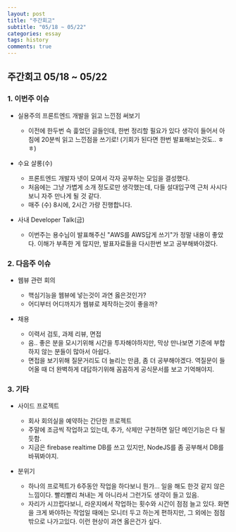 ```yaml
---
layout: post
title: "주간회고"
subtitle: "05/18 ~ 05/22"
categories: essay
tags: history
comments: true
---
```


## 주간회고 05/18 ~ 05/22

### 1. 이번주 이슈

- 실용주의 프론트엔드 개발을 읽고 느낀점 써보기

  - 이전에 한두번 슥 흝었던 글들인데, 한번 정리할 필요가 있다 생각이 들어서 아침에 20분씩 읽고 느낀점을 쓰기로! (기회가 된다면 한번 발표해보는것도.. ㅎㅎ)

- 수요 살롱(수)

  - 프론트엔드 개발자 넷이 모여서 각자 공부하는 모임을 결성했다.
  - 처음에는 그냥 가볍게 소개 정도로만 생각했는데, 다들 설대입구역 근처 사시다보니 자주 만나게 될 것 같다.
  - 매주 (수) 8시에, 2시간 가량 진행합니다.

- 사내 Developer Talk(금)
  - 이번주는 용수님이 발표해주신 "AWS를 AWS답게 쓰기"가 정말 내용이 좋았다. 이해가 부족한 게 많지만, 발표자료들을 다시한번 보고 공부해봐야겠다.

### 2. 다음주 이슈

- 웹뷰 관련 회의

  - 핵심기능을 웹뷰에 넣는것이 과연 옳은것인가?
  - 어디부터 어디까지가 웹뷰로 제작하는것이 좋을까?

* 채용

  - 이력서 검토, 과제 리뷰, 면접
  - 음.. 좋은 분을 모시기위해 시간을 투자해야하지만, 막상 만나보면 기준에 부합하지 않는 분들이 많아서 아쉽다.
  - 면접을 보기위해 질문거리도 더 늘리는 만큼, 좀 더 공부해야겠다. 역질문이 들어올 때 더 완벽하게 대답하기위해 꼼꼼하게 공식문서를 보고 기억해야지.

### 3. 기타

- 사이드 프로젝트

  - 회사 회의실을 예약하는 간단한 프로젝트
  - 주말에 조금씩 작업하고 있는데, 추가, 삭제만 구현하면 일단 메인기능은 다 될듯함.
  - 지금은 firebase realtime DB를 쓰고 있지만, NodeJS를 좀 공부해서 DB를 바꿔봐야지.

- 분위기
  - 하나의 프로젝트가 6주동안 작업을 하다보니 뭔가... 일을 해도 한것 같지 않은 느낌이다. 빨리빨리 쳐내는 게 아니라서 그런가도 생각이 들고 있음.
  - 자리가 시끄럽다보니, 라운지에서 작업하는 횟수와 시간이 점점 늘고 있다. 화면을 크게 봐야하는 작업일 때에는 모니터 두고 하는게 편하지만, 그 외에는 점점 밖으로 나가고있다. 이런 현상이 과연 옳은건가 싶다.
